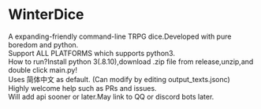# WinterDice
A expanding-friendly command-line TRPG dice.Developed with pure boredom and python.</br>
Support ALL PLATFORMS which supports python3.</br>
How to run?Install python 3(.8.10),download .zip file from release,unzip,and double click main.py!</br>
Uses 简体中文 as default. (Can modify by editing output_texts.jsonc)</br>
Highly welcome help such as PRs and issues.</br>
Will add api sooner or later.May link to QQ or discord bots later.
